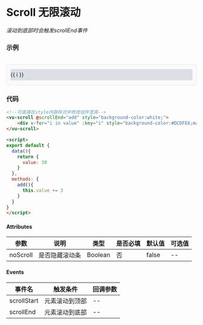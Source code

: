 # Scroll 无限滚动

*滚动到底部时会触发scrollEnd事件*

### 示例

<br>
<div style="border:1px solid #e4e7ed;border-radius:5px;padding:10px;background-color:#FAFAFA;">
    <vu-scroll @scrollEnd="add" style="background-color:white;">
       <div v-for="i in value" :key="i" style="background-color:#DCDFE6;margin: 2px 0;line-height:30px;">{{ i }}</div>
    </vu-scroll>
</div>

<script>
export default {
  data(){
    return {
      value: 30
    }
  },
  methods: {
    add(){
      this.value += 3
    }
  }
}
</script>

### 代码
```html
<!--可直接在style内联样式中修改组件宽高-->
<vu-scroll @scrollEnd="add" style="background-color:white;">
    <div v-for="i in value" :key="i" style="background-color:#DCDFE6;margin: 2px 0;line-height:30px;">{{ i }}</div>
</vu-scroll>

<script>
export default {
  data(){
    return {
      value: 30
    }
  },
  methods: {
    add(){
      this.value += 3
    }
  }
}
</script>
```

#### Attributes
| 参数 | 说明 | 类型 | 是否必填 | 默认值 | 可选值 |
| ---  | --- | ---  | ---      | ---   | ---   |
| noScroll | 是否隐藏滚动条 | Boolean | 否 | false | -- |


#### Events
| 事件名 | 触发条件 | 回调参数 |
|  ---  | ---  | ---  | 
| scrollStart | 元素滚动到顶部 | -- |
| scrollEnd | 元素滚动到底部 | -- |